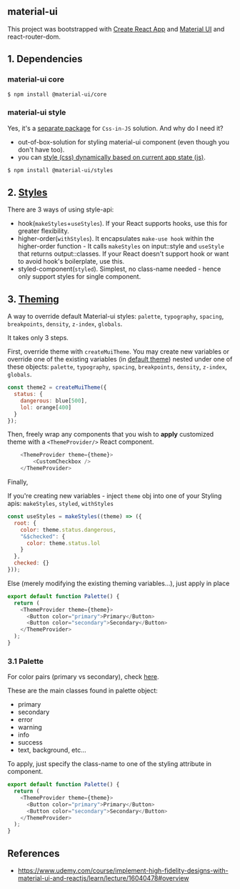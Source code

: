 ## material-ui

This project was bootstrapped with [Create React App](https://github.com/facebook/create-react-app) and [Material UI](https://material-ui.com/getting-started/installation/) and react-router-dom.

## 1. Dependencies

### material-ui core

```sh
$ npm install @material-ui/core
```

### material-ui style

Yes, it's a [separate package](https://material-ui.com/styles/basics/) for `Css-in-JS` solution. And why do I need it? 

- out-of-box-solution for styling material-ui component (even though you don't have too).
- you can [style (css) dynamically based on current app state (js)](https://material-ui.com/styles/basics/#adapting-based-on-props).

```sh
$ npm install @material-ui/styles
```

## 2. [Styles](https://material-ui.com/styles/basics/)

There are 3 ways of using style-api:
- hook(`makeStyles`+`useStyles`). If your React supports hooks, use this for greater flexibility.
- higher-order(`withStyles`). It encapsulates `make-use hook` within the higher-order function - It calls `makeStyles` on input::style and `useStyle` that returns output::classes. If your React doesn't support hook or want to avoid hook's boilerplate, use this.
- styled-component(`styled`). Simplest, no class-name needed - hence only support styles for single component.


## 3. [Theming](https://material-ui.com/customization/theming/)

A way to override default Material-ui styles: `palette`, `typography`, `spacing`, `breakpoints`, `density`, `z-index`, `globals`.

It takes only 3 steps.

First, override theme with `createMuiTheme`. You may create new variables or override one of the existing variables (in [default theme](https://material-ui.com/customization/default-theme/?expand-path=$.palette)) nested under one of these objects: `palette`, `typography`, `spacing`, `breakpoints`, `density`, `z-index`, `globals`.

```js
const theme2 = createMuiTheme({
  status: {
    dangerous: blue[500],
    lol: orange[400]
  }
});
```

Then, freely wrap any components that you wish to **apply** customized theme with a `<ThemeProvider/>` React component.

```js
    <ThemeProvider theme={theme}>
        <CustomCheckbox />
    </ThemeProvider>
```

Finally, 

If you're creating new variables - inject `theme` obj into one of your Styling apis: `makeStyles`, `styled`, `withStyles`

```js
const useStyles = makeStyles((theme) => ({
  root: {
    color: theme.status.dangerous,
    "&$checked": {
      color: theme.status.lol
    }
  },
  checked: {}
}));
```

Else (merely modifying the existing theming variables...), just apply in place

```js
export default function Palette() {
  return (
    <ThemeProvider theme={theme}>
      <Button color="primary">Primary</Button>
      <Button color="secondary">Secondary</Button>
    </ThemeProvider>
  );
}
```

### 3.1 Palette

For color pairs (primary vs secondary), check [here](https://www.designwizard.com/blog/design-trends/colour-combination).

These are the main classes found in palette object:
- primary
- secondary
- error
- warning 
- info
- success
- text, background, etc...

To apply, just specify the class-name to one of the styling attribute in component.
```js
export default function Palette() {
  return (
    <ThemeProvider theme={theme}>
      <Button color="primary">Primary</Button>
      <Button color="secondary">Secondary</Button>
    </ThemeProvider>
  );
}
```

## References

- https://www.udemy.com/course/implement-high-fidelity-designs-with-material-ui-and-reactjs/learn/lecture/16040478#overview
